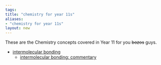```yaml
---
tags: 
title: "chemistry for year 11s"
aliases:
- "chemistry for year 11s"
layout: new
---
```


These are the Chemistry concepts covered in Year 11 for you ~~bozos~~ guys.

- [intermolecular bonding](intermol.md)
    - [intermolecular bonding: commentary](intermolCommentary.md)
